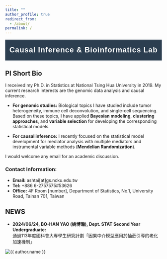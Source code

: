 ```yaml
---
title: ""
author_profile: true
redirect_from: 
  - /about/
permalink: /
---
```


<!-- Banner Section -->
<div class="banner">
  <div class="banner-content">
    <h1>Causal Inference & Bioinformatics Lab</h1>
  </div>
</div>

<!-- PI Short Bio Section -->
## PI Short Bio
I received my Ph.D. in Statistics at National Tsing Hua University in 2019. My current research interests are the genomic data analysis and causal inference.

- **For genomic studies:**
  Biological topics I have studied include tumor heterogeneity, immune cell deconvolution, and single-cell sequencing. Based on these topics, I have applied **Bayesian modeling**, **clustering approaches**, and **variable selection** for developing the corresponding statistical models.

- **For causal inference:**
  I recently focused on the statistical model development for mediator analysis with multiple mediators and instrumental variable methods (**Mendelian Randomization**).

I would welcome any email for an academic discussion.
### Contact Information:
 - **Email:** ashtai[at]gs.ncku.edu.tw
 - **Tel:** +886 6-2757575#53626
 - **Office:** 4F Room [number], Department of Statistics, No.1, University Road, Tainan 701, Taiwan

<!-- News Section -->
## NEWS
- **2024/06/24, BO-HAN YAO (姚博瀚), Dept. STAT Second Year Undergraduate:**  
  通過113年度國科會大專學生研究計劃「因果中介模型應用於抽菸引導的老化加速機制」

<img src="https://an-shun-tai.github.io/anshun.tai/images/bio-photo.jpg" class="author__avatar" alt="{{ author.name }}">


<!-- Custom CSS for the Banner -->
<style>
  /* Banner Styling */
  .banner {
    background-color: #2c3e50; /* Dark blue background */
    color: #ffffff; /* White text */
    padding: 20px; /* Padding for the banner */
    display: flex; /* Use flexbox to center the content */
    justify-content: center; /* Center the content horizontally */
    align-items: center; /* Center the content vertically */
    text-align: center; /* Center text in the banner */
    width: 100%; /* Full width of the page */
    box-sizing: border-box; /* Ensure padding is included in width */
    margin-bottom: 20px; /* Add space below the banner */
  }

  /* Styling the Banner Heading */
  .banner h1 {
    font-size: clamp(0.5rem, 4vw, 1.5rem); /* Adaptive font size */
    margin: 0; /* No extra margin around the heading */
    font-family: 'Arial', sans-serif; /* Clean font */
    letter-spacing: 1px; /* Adjusted spacing for mobile /nowrap */
    white-space: nowrap; /* Allows text to wrap on smaller screens */
    line-height: 1.1; /* Line height for readability */
    word-break: break-word; /* Breaks long words if needed on very small screens */
  }

  /* Extra small screens (e.g., iPhone) */
  @media (max-width: 375px) {
    .banner h1 {
      font-size: 0.5rem; /* Further reduce font size */
      line-height: 1.2; /* Adjust line height */
    }
  }
</style>

